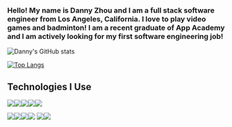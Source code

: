 
### Hello! My name is Danny Zhou and I am a full stack software engineer from Los Angeles, California. I love to play video games and badminton! I am a recent graduate of App Academy and I am actively looking for my first software engineering job! 

![Danny's GitHub stats](https://github-readme-stats.vercel.app/api?username=DZhou005&show_icons=true&theme=tokyonight)

[![Top Langs](https://github-readme-stats.vercel.app/api/top-langs/?username=DZhou005&theme=merko&layout=compact)](https://github.com/anuraghazra/github-readme-stats)
## Technologies I Use


<img src="https://img.shields.io/badge/JavaScript-F7DF1E?style=for-the-badge&logo=javascript&logoColor=black" /><img src="https://img.shields.io/badge/PostgreSQL-316192?style=for-the-badge&logo=postgresql&logoColor=white" /><img src="https://img.shields.io/badge/Express.js-000000?style=for-the-badge&logo=express&logoColor=white" /><img src="https://img.shields.io/badge/React-20232A?style=for-the-badge&logo=react&logoColor=61DAFB" /><img src="https://img.shields.io/badge/Git-F05032?style=for-the-badge&logo=git&logoColor=white" />

<img src="https://img.shields.io/badge/Redux-593D88?style=for-the-badge&logo=redux&logoColor=white"><img src="https://img.shields.io/badge/CSS-239120?&style=for-the-badge&logo=css3&logoColor=white"><img src="https://img.shields.io/badge/Flask-000000?style=for-the-badge&logo=flask&logoColor=white%22%3E" /><img src="https://img.shields.io/badge/Node.js-43853D?style=for-the-badge&logo=node.js&logoColor=white%22/%3E" /> <img src="https://img.shields.io/badge/HTML5-E34F26?style=for-the-badge&logo=html5&logoColor=white" /><img src="https://img.shields.io/badge/Python-3776AB?style=for-the-badge&logo=python&logoColor=white" />


